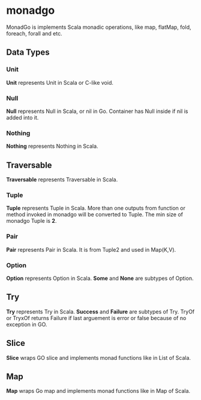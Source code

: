 # monadgo

MonadGo is implements Scala monadic operations, like map, flatMap, fold, foreach, forall and etc.

## Data Types

### Unit

**Unit** represents Unit in Scala or C-like void.

### Null

**Null** represents Null in Scala, or nil in Go. Container has Null inside if nil is added into it.

### Nothing

**Nothing** represents Nothing in Scala.

## Traversable

**Traversable** represents Traversable in Scala.

### Tuple

**Tuple** represents Tuple in Scala. More than one outputs from function or method invoked in monadgo will be converted to Tuple. The min size of monadgo Tuple is **2**.

### Pair

**Pair** represents Pair in Scala. It is from Tuple2 and used in Map(K,V).

### Option

**Option** represents Option in Scala. **Some** and **None** are subtypes of Option.

## Try

**Try** represents Try in Scala. **Success** and **Failure** are subtypes of Try. TryOf or TryxOf returns Failure if last arguement is error or false because of no exception in GO.

## Slice

**Slice** wraps GO slice and implements monad functions like in List of Scala.

## Map

**Map** wraps Go map and implements monad functions like in Map of Scala.